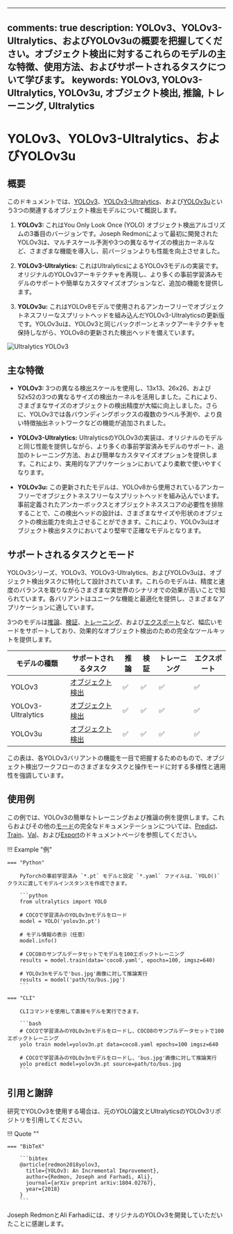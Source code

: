 ______________________________________________________________________

## comments: true description: YOLOv3、YOLOv3-Ultralytics、およびYOLOv3uの概要を把握してください。オブジェクト検出に対するこれらのモデルの主な特徴、使用方法、およびサポートされるタスクについて学びます。 keywords: YOLOv3, YOLOv3-Ultralytics, YOLOv3u, オブジェクト検出, 推論, トレーニング, Ultralytics

# YOLOv3、YOLOv3-Ultralytics、およびYOLOv3u

## 概要

このドキュメントでは、[YOLOv3](https://pjreddie.com/darknet/yolo/)、[YOLOv3-Ultralytics](https://github.com/ultralytics/yolov3)、および[YOLOv3u](https://github.com/ultralytics/ultralytics)という3つの関連するオブジェクト検出モデルについて概説します。

1. **YOLOv3:** これはYou Only Look Once (YOLO) オブジェクト検出アルゴリズムの3番目のバージョンです。Joseph Redmonによって最初に開発されたYOLOv3は、マルチスケール予測や3つの異なるサイズの検出カーネルなど、さまざまな機能を導入し、前バージョンよりも性能を向上させました。

2. **YOLOv3-Ultralytics:** これはUltralyticsによるYOLOv3モデルの実装です。オリジナルのYOLOv3アーキテクチャを再現し、より多くの事前学習済みモデルのサポートや簡単なカスタマイズオプションなど、追加の機能を提供します。

3. **YOLOv3u:** これはYOLOv8モデルで使用されるアンカーフリーでオブジェクトネスフリーなスプリットヘッドを組み込んだYOLOv3-Ultralyticsの更新版です。YOLOv3uは、YOLOv3と同じバックボーンとネックアーキテクチャを保持しながら、YOLOv8の更新された検出ヘッドを備えています。

![Ultralytics YOLOv3](https://raw.githubusercontent.com/ultralytics/assets/main/yolov3/banner-yolov3.png)

## 主な特徴

- **YOLOv3:** 3つの異なる検出スケールを使用し、13x13、26x26、および52x52の3つの異なるサイズの検出カーネルを活用しました。これにより、さまざまなサイズのオブジェクトの検出精度が大幅に向上しました。さらに、YOLOv3では各バウンディングボックスの複数のラベル予測や、より良い特徴抽出ネットワークなどの機能が追加されました。

- **YOLOv3-Ultralytics:** UltralyticsのYOLOv3の実装は、オリジナルのモデルと同じ性能を提供しながら、より多くの事前学習済みモデルのサポート、追加のトレーニング方法、および簡単なカスタマイズオプションを提供します。これにより、実用的なアプリケーションにおいてより柔軟で使いやすくなります。

- **YOLOv3u:** この更新されたモデルは、YOLOv8から使用されているアンカーフリーでオブジェクトネスフリーなスプリットヘッドを組み込んでいます。事前定義されたアンカーボックスとオブジェクトネススコアの必要性を排除することで、この検出ヘッドの設計は、さまざまなサイズや形状のオブジェクトの検出能力を向上させることができます。これにより、YOLOv3uはオブジェクト検出タスクにおいてより堅牢で正確なモデルとなります。

## サポートされるタスクとモード

YOLOv3シリーズ、YOLOv3、YOLOv3-Ultralytics、およびYOLOv3uは、オブジェクト検出タスクに特化して設計されています。これらのモデルは、精度と速度のバランスを取りながらさまざまな実世界のシナリオでの効果が高いことで知られています。各バリアントはユニークな機能と最適化を提供し、さまざまなアプリケーションに適しています。

3つのモデルは[推論](../modes/predict.md)、[検証](../modes/val.md)、[トレーニング](../modes/train.md)、および[エクスポート](../modes/export.md)など、幅広いモードをサポートしており、効果的なオブジェクト検出のための完全なツールキットを提供します。

| モデルの種類             | サポートされるタスク                     | 推論  | 検証  | トレーニング | エクスポート |
| ------------------ | ------------------------------ | --- | --- | ------ | ------ |
| YOLOv3             | [オブジェクト検出](../tasks/detect.md) | ✅   | ✅   | ✅      | ✅      |
| YOLOv3-Ultralytics | [オブジェクト検出](../tasks/detect.md) | ✅   | ✅   | ✅      | ✅      |
| YOLOv3u            | [オブジェクト検出](../tasks/detect.md) | ✅   | ✅   | ✅      | ✅      |

この表は、各YOLOv3バリアントの機能を一目で把握するためのもので、オブジェクト検出ワークフローのさまざまなタスクと操作モードに対する多様性と適用性を強調しています。

## 使用例

この例では、YOLOv3の簡単なトレーニングおよび推論の例を提供します。これらおよびその他の[モード](../modes/index.md)の完全なドキュメンテーションについては、[Predict](../modes/predict.md)、[Train](../modes/train.md)、[Val](../modes/val.md)、および[Export](../modes/export.md)のドキュメントページを参照してください。

!!! Example "例"

````
=== "Python"

    PyTorchの事前学習済み `*.pt` モデルと設定 `*.yaml` ファイルは、`YOLO()` クラスに渡してモデルインスタンスを作成できます。

    ```python
    from ultralytics import YOLO

    # COCOで学習済みのYOLOv3nモデルをロード
    model = YOLO('yolov3n.pt')

    # モデル情報の表示（任意）
    model.info()

    # COCO8のサンプルデータセットでモデルを100エポックトレーニング
    results = model.train(data='coco8.yaml', epochs=100, imgsz=640)

    # YOLOv3nモデルで'bus.jpg'画像に対して推論実行
    results = model('path/to/bus.jpg')
    ```

=== "CLI"

    CLIコマンドを使用して直接モデルを実行できます。

    ```bash
    # COCOで学習済みのYOLOv3nモデルをロードし、COCO8のサンプルデータセットで100エポックトレーニング
    yolo train model=yolov3n.pt data=coco8.yaml epochs=100 imgsz=640

    # COCOで学習済みのYOLOv3nモデルをロードし、'bus.jpg'画像に対して推論実行
    yolo predict model=yolov3n.pt source=path/to/bus.jpg
    ```
````

## 引用と謝辞

研究でYOLOv3を使用する場合は、元のYOLO論文とUltralyticsのYOLOv3リポジトリを引用してください。

!!! Quote ""

````
=== "BibTeX"

    ```bibtex
    @article{redmon2018yolov3,
      title={YOLOv3: An Incremental Improvement},
      author={Redmon, Joseph and Farhadi, Ali},
      journal={arXiv preprint arXiv:1804.02767},
      year={2018}
    }
    ```
````

Joseph RedmonとAli Farhadiには、オリジナルのYOLOv3を開発していただいたことに感謝します。
